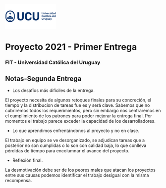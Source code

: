 ![UCU](https://github.com/ucudal/PII_Conceptos_De_POO/raw/master/Assets/logo-ucu.png)

# Proyecto 2021 - Primer Entrega
### FIT - Universidad Católica del Uruguay

## Notas-Segunda Entrega

- Los desafíos más difíciles de la entrega.

El proyecto necesita de algunos retoques finales para su concreción, el tiempo y la distribucion de tareas fue es y será clave. 
Sabemos que no cubriremos todos los requerimientos, pero sin embargo nos centraremos en el cumplimiento de los patrones para poder mejorar la entrega final.
Por momentos el trabajo parece exceder la capacidad de los desarrolladores.

- Lo que aprendimos enfrentándonos al proyecto y no en clase.

El trabajo en equipo se ve desorganizado, se adjudican tareas que a posterior no son cumplidas o lo son con calidad baja, lo que conlleva pérdidas de tiempo para encolumnar el avance del proyecto.

- Reflexión final.

La desmotivación debe ser de los peores males que atacan los proyectos entre sus causas podemos identificar el trabajo desigual con la misma recompensa.